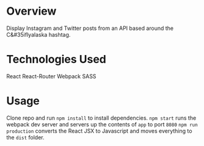 # Overview

Display Instagram and Twitter posts from an API based around the C&#35iflyalaska hashtag. 

# Technologies Used
React
React-Router
Webpack
SASS

# Usage
Clone repo and run `npm install` to install dependencies. `npm start` runs the webpack dev server and servers up the contents of `app` to port `8080` `npm run production` converts the React JSX to Javascript and moves everything to the `dist` folder. 




